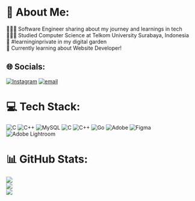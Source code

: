 # 💫 About Me:
👩🏻‍💻 Software Engineer sharing about my journey and learnings in tech  
👩🏻‍🎓 Studied Computer Science at Telkom University Surabaya, Indonesia  
🌷 #learninginprivate in my digital garden  
💭 Currently learning about Website Developer!  



## 🌐 Socials:
[![Instagram](https://img.shields.io/badge/Instagram-%23E4405F.svg?logo=Instagram&logoColor=white)](https://instagram.com/galang_herjuno) [![email](https://img.shields.io/badge/Email-D14836?logo=gmail&logoColor=white)](mailto:Galangh969@gmail.com) 

# 💻 Tech Stack:
![C](https://img.shields.io/badge/c-%2300599C.svg?style=flat&logo=c&logoColor=white) ![C++](https://img.shields.io/badge/c++-%2300599C.svg?style=flat&logo=c%2B%2B&logoColor=white) ![MySQL](https://img.shields.io/badge/mysql-4479A1.svg?style=flat&logo=mysql&logoColor=white) ![C](https://img.shields.io/badge/c-%2300599C.svg?style=flat&logo=c&logoColor=white) ![C++](https://img.shields.io/badge/c++-%2300599C.svg?style=flat&logo=c%2B%2B&logoColor=white) ![Go](https://img.shields.io/badge/go-%2300ADD8.svg?style=flat&logo=go&logoColor=white) ![Adobe](https://img.shields.io/badge/adobe-%23FF0000.svg?style=flat&logo=adobe&logoColor=white) ![Figma](https://img.shields.io/badge/figma-%23F24E1E.svg?style=flat&logo=figma&logoColor=white) ![Adobe Lightroom](https://img.shields.io/badge/Adobe%20Lightroom-31A8FF.svg?style=flat&logo=Adobe%20Lightroom&logoColor=white)
# 📊 GitHub Stats:
![](https://github-readme-stats.vercel.app/api?username=galang-herjuno&theme=vue-dark&hide_border=true&include_all_commits=true&count_private=false)<br/>
![](https://nirzak-streak-stats.vercel.app/?user=galang-herjuno&theme=vue-dark&hide_border=true)<br/>
![](https://github-readme-stats.vercel.app/api/top-langs/?username=galang-herjuno&theme=vue-dark&hide_border=true&include_all_commits=true&count_private=false&layout=compact)

<!-- Proudly created with GPRM ( https://gprm.itsvg.in ) -->
